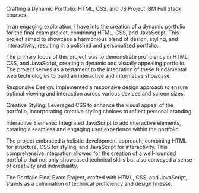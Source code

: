 Crafting a Dynamic Portfolio: HTML, CSS, and JS Project IBM Full Stack courses

In an engaging exploration, I have into the creation of a dynamic portfolio for the final exam project, combining HTML, CSS, and JavaScript. This project aimed to showcase a harmonious blend of design, styling, and interactivity, resulting in a polished and personalized portfolio.

The primary focus of this project was to demonstrate proficiency in HTML, CSS, and JavaScript, creating a dynamic and visually appealing portfolio. The project serves as a testament to the integration of these fundamental web technologies to build an interactive and informative showcase.

Responsive Design: Implemented a responsive design approach to ensure optimal viewing and interaction across various devices and screen sizes.

Creative Styling: Leveraged CSS to enhance the visual appeal of the portfolio, incorporating creative styling choices to reflect personal branding.

Interactive Elements: Integrated JavaScript to add interactive elements, creating a seamless and engaging user experience within the portfolio.

The project embraced a holistic development approach, combining HTML for structure, CSS for styling, and JavaScript for interactivity. This comprehensive integration allowed for the creation of a well-rounded portfolio that not only showcased technical skills but also conveyed a sense of creativity and individuality.

The Portfolio Final Exam Project, crafted with HTML, CSS, and JavaScript, stands as a culmination of technical proficiency and design finesse. 
